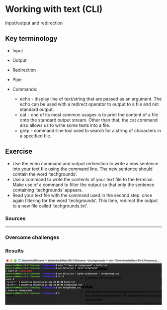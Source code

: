 # Working with text (CLI)

Input/output and redirection


## Key terminology

- Input
- Output
- Redirection
- Pipe

- Commands: 
    
    - echo - display line of text/string that are passed as an argument. The echo can be used with a redirect operator to output to a file and not standard output.
    - cat - one of its most common usages is to print the content of a file onto the standard output stream. Other than that, the cat command also allows us to write some texts into a file.
    - grep - command-line tool used to search for a string of characters in a specified file. 


## Exercise
- Use the echo command and output redirection to write a new sentence into your text file using the command line. The new sentence should contain the word ‘techgrounds’.
- Use a command to write the contents of your text file to the terminal. Make use of a command to filter the output so that only the sentence containing ‘techgrounds’ appears.
- Read your text file with the command used in the second step, once again filtering for the word ‘techgrounds’. This time, redirect the output to a new file called ‘techgrounds.txt’.



### Sources




****

### Overcome challenges




### Results

![screenshot](/00_includes/linux_03_screenshot.png)

